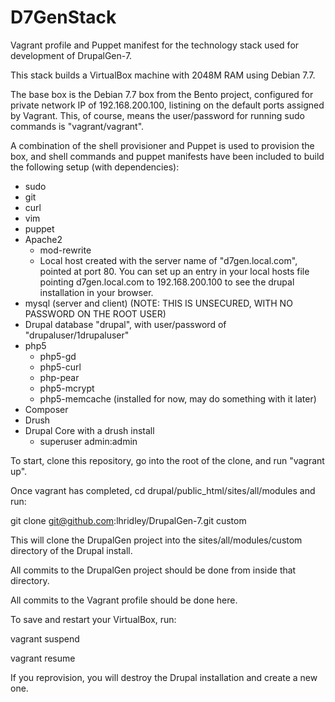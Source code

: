D7GenStack
==========

Vagrant profile and Puppet manifest for the technology stack used for development of DrupalGen-7.

This stack builds a VirtualBox machine with 2048M RAM using Debian 7.7.

The base box is the Debian 7.7 box from the Bento project, configured for private network IP of 192.168.200.100, listining on the default ports assigned by Vagrant.  This, of course, means the user/password for running sudo commands is "vagrant/vagrant".

A combination of the shell provisioner and Puppet is used to provision the box, and shell commands and puppet manifests have been included to build the following setup (with dependencies):

* sudo
* git
* curl
* vim
* puppet
* Apache2
  * mod-rewrite
  * Local host created with the server name of "d7gen.local.com", pointed at port 80.  You can set up an entry in your local hosts file pointing d7gen.local.com to 192.168.200.100 to see the drupal installation in your browser.
* mysql (server and client) (NOTE:  THIS IS UNSECURED, WITH NO PASSWORD ON THE ROOT USER)
*   Drupal database "drupal", with user/password of "drupaluser/1drupaluser"
* php5
  * php5-gd
  * php5-curl
  * php-pear
  * php5-mcrypt
  * php5-memcache (installed for now, may do something with it later)
* Composer
* Drush
* Drupal Core with a drush install
  * superuser admin:admin 

To start, clone this repository, go into the root of the clone, and run "vagrant up".

Once vagrant has completed, cd drupal/public_html/sites/all/modules and run:

  git clone git@github.com:lhridley/DrupalGen-7.git custom

This will clone the DrupalGen project into the sites/all/modules/custom directory of the Drupal install.

All commits to the DrupalGen project should be done from inside that directory.

All commits to the Vagrant profile should be done here.

To save and restart your VirtualBox, run:

  vagrant suspend

  vagrant resume

If you reprovision, you will destroy the Drupal installation and create a new one.



